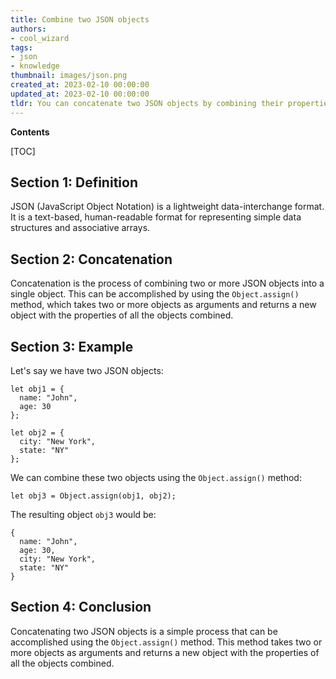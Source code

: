 ```yaml
---
title: Combine two JSON objects
authors:
- cool_wizard
tags:
- json
- knowledge
thumbnail: images/json.png
created_at: 2023-02-10 00:00:00
updated_at: 2023-02-10 00:00:00
tldr: You can concatenate two JSON objects by combining their properties and values into a single object.
---
```


**Contents**

[TOC]

## Section 1: Definition

JSON (JavaScript Object Notation) is a lightweight data-interchange format. It is a text-based, human-readable format for representing simple data structures and associative arrays.

## Section 2: Concatenation

Concatenation is the process of combining two or more JSON objects into a single object. This can be accomplished by using the `Object.assign()` method, which takes two or more objects as arguments and returns a new object with the properties of all the objects combined.

## Section 3: Example

Let's say we have two JSON objects:

```
let obj1 = {
  name: "John",
  age: 30
};

let obj2 = {
  city: "New York",
  state: "NY"
};
```

We can combine these two objects using the `Object.assign()` method:

```
let obj3 = Object.assign(obj1, obj2);
```

The resulting object `obj3` would be:

```
{
  name: "John",
  age: 30,
  city: "New York",
  state: "NY"
}
```

## Section 4: Conclusion

Concatenating two JSON objects is a simple process that can be accomplished using the `Object.assign()` method. This method takes two or more objects as arguments and returns a new object with the properties of all the objects combined.
